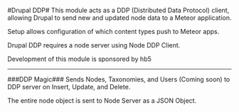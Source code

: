 #Drupal DDP#
This module acts as a DDP (Distributed Data Protocol) client,
allowing Drupal to send new and updated node data to a Meteor application. 

Setup allows configuration of which content types push to Meteor apps.

Drupal DDP requires a node server using Node DDP Client.

Development of this module is sponsored by hb5

----

###DDP Magic###
Sends Nodes, Taxonomies, and Users (Coming soon) to DDP server on Insert, Update, and Delete.

The entire node object is sent to Node Server as a JSON Object.
